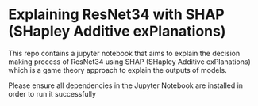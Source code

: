 # Explaining ResNet34 with SHAP (SHapley Additive exPlanations)

This repo contains a jupyter notebook that aims to explain the decision making process of ResNet34 using SHAP (SHapley Additive exPlanations) which is a game theory approach to explain the outputs of models.

Please ensure all dependencies in the Jupyter Notebook are installed in order to run it successfully
